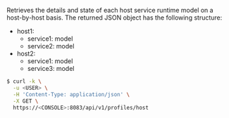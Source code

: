 Retrieves the details and state of each host service runtime model on a host-by-host basis.
The returned JSON object has the following structure:

* host1:
  * service1: model
  * service2: model
* host2:
  * service1: model
  * service3: model

```bash
$ curl -k \
  -u <USER> \
  -H 'Content-Type: application/json' \
  -X GET \
  https://<CONSOLE>:8083/api/v1/profiles/host
```
